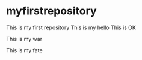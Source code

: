 # myfirstrepository
This is my first repository
This is my hello
This is OK

This is my war

This is my fate
